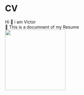 # CV
Hi 👋 i am Victor<br>
📃 This is a documnent of my Resume<br>
<img src="https://user-images.githubusercontent.com/61922605/140723263-d97e35fd-bb64-420f-9f60-5f7dcb117882.PNG" width="200" height="200" />

